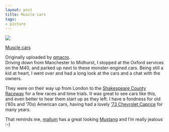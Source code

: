 ```yaml
---
layout: post
title: Muscle cars
tags:
- picture
---
```

[![](http://photos7.flickr.com/8499955_30a62fd651_m.jpg)](http://www.flickr.com/photos/qmacro/8499955/ "photo sharing")  
  
[Muscle cars](http://www.flickr.com/photos/qmacro/8499955/)  
  
 Originally uploaded by [qmacro](http://www.flickr.com/people/qmacro/).  
Driving down from Manchester to Midhurst, I stopped at the Oxford services on the M40, and parked up next to these monster-engined cars. Being still a kid at heart, I went over and had a long look at the cars and a chat with the owners.  
  
 They were on their way up from London to the [Shakespeare County Raceway](http://www.shakespearecountyraceway.com/) for a few races and time trials. It was great to see cars like this, and even better to hear them start up as they left. I have a fondness for old (’60s and ’70s) American cars, having had a lovely [’73 Chevrolet Caprice](http://www.flickr.com/photos/qmacro/4258539/) for many years.  
  
 That reminds me, [mallum](http://www.advogato.org/person/mallum/) has a great looking [Mustang](http://www.butterfeet.org/mustang/Picture046_12May04.jpg) and I’m really jealous :-)


